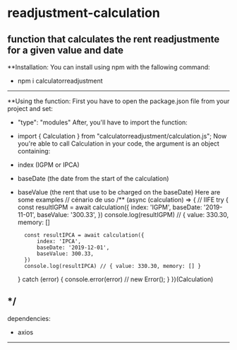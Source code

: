 # readjustment-calculation
function that calculates the rent readjustmente for a given value and date
-----------------------------------------------------------------
**Installation:
You can install using npm with the fallowing command:
- npm i calculatorreadjustment
-----------------------------------------------------------------
**Using the function:
First you have to open the package.json file from your project and set:
- "type": "modules"
After, you'll have to import the function:
- import { Calculation } from "calculatorreadjustment/calculation.js"; 
Now you're able to call Calculation in your code, the argument is an object containing:
- index (IGPM or IPCA)
- baseDate (the date from the start of the calculation)
- baseValue (the rent that use to be charged on the baseDate)
Here are some examples
// cénario de uso
/**
(async (calculation) => {
    // IIFE
    try {
        const resultIGPM = await calculation({
            index: 'IGPM',
            baseDate: '2019-11-01',
            baseValue: '300.33',
        })
        console.log(resultIGPM) // { value: 330.30, memory: []

        const resultIPCA = await calculation({
            index: 'IPCA',
            baseDate: '2019-12-01',
            baseValue: 300.33,
        })
        console.log(resultIPCA) // { value: 330.30, memory: [] }

    } catch (error) {
        console.error(error) // new Error();
    }
})(Calculation)

*/
-----------------------------------------------------------------
dependencies: 
- axios
-----------------------------------------------------------------